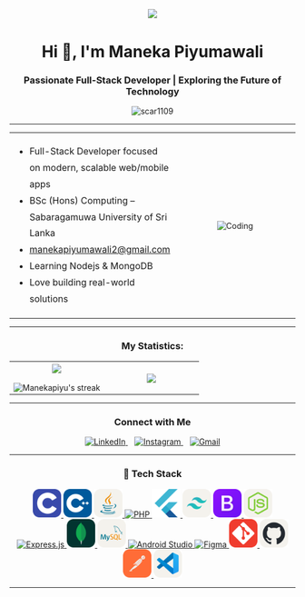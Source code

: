 <p align="center">
  <img src="https://github.com/7oSkaaa/7oSkaaa/blob/main/Images/about_me.gif?raw=true" width="100px">
</p>

<h1 align="center">Hi 👋, I'm Maneka Piyumawali</h1>
<h3 align="center">Passionate Full-Stack Developer | Exploring the Future of Technology</h3>
<p align="center"> <img src="https://komarev.com/ghpvc/?username=manekapiyu&label=Profile%20views&color=0e75b6&style=flat" alt="scar1109" /> </p>

---

<table align="center">
  <tr border="none">
    <td width="50%" align="left" style="font-size: 16px; line-height: 1.8;">
      <ul>
        <li> Full-Stack Developer focused on modern, scalable web/mobile apps</li>
        <li> BSc (Hons) Computing – Sabaragamuwa University of Sri Lanka</li>
        <li><a href="mailto:manekapiyumawali2@gmail.com">manekapiyumawali2@gmail.com</a></li>
        <li>Learning Nodejs & MongoDB</li>
        <li> Love building real-world solutions</li>
      </ul>
    </td>
  <td width="50%" align="center">

  <img align="center" alt="Coding" width="450" src="https://repository-images.githubusercontent.com/588181932/e36ec678-7984-4cdd-8e4c-a3932772ff8e">
  </tr>
  </tr>
</table>

---

<h3 align="center">My Statistics:</h3>
<p align="center">
  <table align="center" border="0" cellpadding="0" cellspacing="0">
    <tr>
      <td width="50%" align="center">
        <img align="center" src="https://github-readme-stats.vercel.app/api?username=Manekapiyu&theme=dark&show_icons=true&count_private=true" />
        <br><br>
        <img title="🔥 Get streak stats for your profile at git.io/streak-stats" alt="Manekapiyu's streak" src="https://github-readme-streak-stats.herokuapp.com/?user=Manekapiyu&theme=dark&hide_border=false" />
      </td>
      <td width="50%" align="center">
        <img 
  align="center" 
  src="https://github-readme-stats.anuraghazra1.vercel.app/api/top-langs/?username=Manekapiyu&theme=dark&hide_border=false&langs_count=10" 
  style="max-width: 250px;" 
/>
      </td>
    </tr>
  </table>
</p>

---

<h3 align="center">Connect with Me</h3>

<p align="center" style="margin-top: 10px;">
  <a href="https://www.linkedin.com/in/manekapiyumawali" target="_blank" rel="noopener noreferrer" title="LinkedIn">
    <img src="https://cdn.jsdelivr.net/gh/devicons/devicon/icons/linkedin/linkedin-original.svg" alt="LinkedIn" width="40" />
  </a>&nbsp;&nbsp;
  
  <a href="https://www.instagram.com/manekapiyumawali" target="_blank" rel="noopener noreferrer" title="Instagram">
    <img src="https://upload.wikimedia.org/wikipedia/commons/a/a5/Instagram_icon.png" alt="Instagram" width="40" />
  </a>&nbsp;&nbsp;

  <a href="mailto:manekapiyumawali2099@gmail.com" target="_blank" rel="noopener noreferrer" title="Email">
    <img src="https://upload.wikimedia.org/wikipedia/commons/4/4e/Gmail_Icon.png" alt="Gmail" width="40" />
  </a>
</p>

---

<h3 align="center">🚀 Tech Stack</h3>

<p align="center">
  <!-- Programming Languages -->
  <a href="https://www.cprogramming.com/" target="_blank" rel="noreferrer">
    <img src="https://github.com/tandpfun/skill-icons/blob/main/icons/C.svg" alt="C" width="50" height="50"/>
  </a>
  <a href="https://www.w3schools.com/cpp/" target="_blank" rel="noreferrer">
    <img src="https://github.com/tandpfun/skill-icons/blob/main/icons/CPP.svg" alt="C++" width="50" height="50"/>
  </a>
  <a href="https://www.java.com" target="_blank" rel="noreferrer">
    <img src="https://github.com/tandpfun/skill-icons/blob/main/icons/Java-Light.svg" alt="Java" width="50" height="50"/>
  </a>
  <a href="https://www.php.net" target="_blank" rel="noreferrer">
    <img src="https://github.com/Scar1109/skill-icons/blob/Scar1109/icons/PHP-Light.svg" alt="PHP" width="50" height="50"/>
  </a>

  <!-- Frontend -->
  <a href="https://flutter.dev/" target="_blank" rel="noreferrer">
  <img src="https://raw.githubusercontent.com/devicons/devicon/master/icons/flutter/flutter-original.svg" alt="Flutter" width="50" height="50"/>
</a>

  <a href="https://tailwindcss.com/" target="_blank" rel="noreferrer">
    <img src="https://github.com/tandpfun/skill-icons/blob/main/icons/TailwindCSS-Light.svg" alt="Tailwind CSS" width="50" height="50"/>
  </a>
  <a href="https://getbootstrap.com/" target="_blank" rel="noreferrer">
    <img src="https://github.com/tandpfun/skill-icons/blob/main/icons/Bootstrap.svg" alt="Bootstrap" width="50" height="50"/>
  </a>

  <!-- Backend -->
  <a href="https://nodejs.org/" target="_blank" rel="noreferrer">
    <img src="https://github.com/tandpfun/skill-icons/blob/main/icons/NodeJS-Light.svg" alt="Node.js" width="50" height="50"/>
  </a>
  <a href="https://expressjs.com/" target="_blank" rel="noreferrer">
    <img src="https://github.com/Scar1109/skill-icons/blob/main/icons/ExpressJS-Light.svg" alt="Express.js" width="50" height="50"/>
  </a>

  <!-- Databases -->
  <a href="https://www.mongodb.com/" target="_blank" rel="noreferrer">
    <img src="https://github.com/tandpfun/skill-icons/blob/main/icons/MongoDB.svg" alt="MongoDB" width="50" height="50"/>
  </a>
  <a href="https://www.mysql.com/" target="_blank" rel="noreferrer">
    <img src="https://github.com/tandpfun/skill-icons/blob/main/icons/MySQL-Light.svg" alt="MySQL" width="50" height="50"/>
  </a>

  <!-- Tools -->
  <a href="https://developer.android.com" target="_blank" rel="noreferrer">
    <img src="https://github.com/Scar1109/skill-icons/blob/main/icons/AndroidStudio-Light.svg" alt="Android Studio" width="50" height="50"/>
  </a>
  <a href="https://www.figma.com/" target="_blank" rel="noreferrer">
    <img src="https://github.com/Scar1109/skill-icons/blob/main/icons/Figma-Light.svg" alt="Figma" width="50" height="50"/>
  </a>
  <a href="https://git-scm.com/" target="_blank" rel="noreferrer">
    <img src="https://github.com/tandpfun/skill-icons/blob/main/icons/Git.svg" alt="Git" width="50" height="50"/>
  </a>
  <a href="https://github.com/" target="_blank" rel="noreferrer">
    <img src="https://github.com/tandpfun/skill-icons/blob/main/icons/Github-Light.svg" alt="GitHub" width="50" height="50"/>
  </a>
  <a href="https://postman.com/" target="_blank" rel="noreferrer">
    <img src="https://github.com/tandpfun/skill-icons/blob/main/icons/Postman.svg" alt="Postman" width="50" height="50"/>
  </a>
  <a href="https://code.visualstudio.com/" target="_blank" rel="noreferrer">
    <img src="https://github.com/tandpfun/skill-icons/blob/main/icons/VSCode-Light.svg" alt="VS Code" width="50" height="50"/>
  </a>
</p>


---

